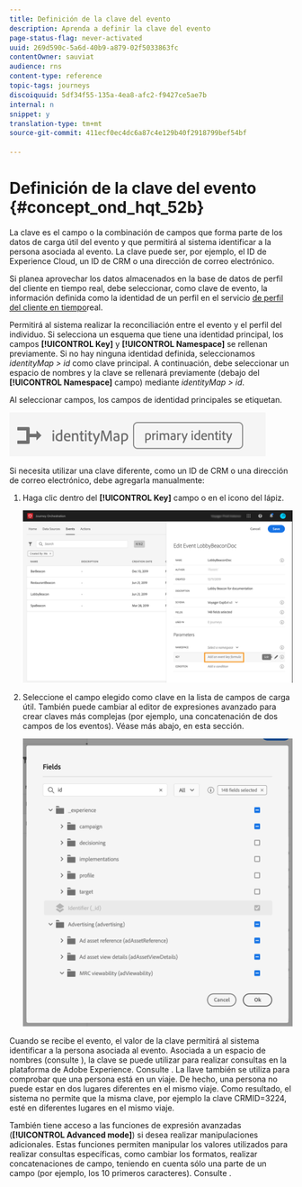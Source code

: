```yaml
---
title: Definición de la clave del evento
description: Aprenda a definir la clave del evento
page-status-flag: never-activated
uuid: 269d590c-5a6d-40b9-a879-02f5033863fc
contentOwner: sauviat
audience: rns
content-type: reference
topic-tags: journeys
discoiquuid: 5df34f55-135a-4ea8-afc2-f9427ce5ae7b
internal: n
snippet: y
translation-type: tm+mt
source-git-commit: 411ecf0ec4dc6a87c4e129b40f2918799bef54bf

---
```



# Definición de la clave del evento {#concept_ond_hqt_52b}

La clave es el campo o la combinación de campos que forma parte de los datos de carga útil del evento y que permitirá al sistema identificar a la persona asociada al evento. La clave puede ser, por ejemplo, el ID de Experience Cloud, un ID de CRM o una dirección de correo electrónico.

Si planea aprovechar los datos almacenados en la base de datos de perfil del cliente en tiempo real, debe seleccionar, como clave de evento, la información definida como la identidad de un perfil en el servicio [de perfil del cliente en tiempo](https://www.adobe.io/apis/cloudplatform/dataservices/profile-identity-segmentation/profile-identity-segmentation-services.html#!api-specification/markdown/narrative/technical_overview/unified_profile_architectural_overview/unified_profile_architectural_overview.md)real.

Permitirá al sistema realizar la reconciliación entre el evento y el perfil del individuo. Si selecciona un esquema que tiene una identidad principal, los campos **[!UICONTROL Key]** y **[!UICONTROL Namespace]** se rellenan previamente. Si no hay ninguna identidad definida, seleccionamos _identityMap > id_ como clave principal. A continuación, debe seleccionar un espacio de nombres y la clave se rellenará previamente (debajo del **[!UICONTROL Namespace]** campo) mediante _identityMap > id_.

Al seleccionar campos, los campos de identidad principales se etiquetan.

![](../assets/primary-identity.png)

Si necesita utilizar una clave diferente, como un ID de CRM o una dirección de correo electrónico, debe agregarla manualmente:

1. Haga clic dentro del **[!UICONTROL Key]** campo o en el icono del lápiz.

   ![](../assets/journey16.png)

1. Seleccione el campo elegido como clave en la lista de campos de carga útil. También puede cambiar al editor de expresiones avanzado para crear claves más complejas (por ejemplo, una concatenación de dos campos de los eventos). Véase más abajo, en esta sección.

   ![](../assets/journey20.png)

Cuando se recibe el evento, el valor de la clave permitirá al sistema identificar a la persona asociada al evento. Asociada a un espacio de nombres (consulte [](../event/selecting-the-namespace.md)), la clave se puede utilizar para realizar consultas en la plataforma de Adobe Experience. Consulte [](../building-journeys/about-orchestration-activities.md).
La llave también se utiliza para comprobar que una persona está en un viaje. De hecho, una persona no puede estar en dos lugares diferentes en el mismo viaje. Como resultado, el sistema no permite que la misma clave, por ejemplo la clave CRMID=3224, esté en diferentes lugares en el mismo viaje.

También tiene acceso a las funciones de expresión avanzadas (**[!UICONTROL Advanced mode]**) si desea realizar manipulaciones adicionales. Estas funciones permiten manipular los valores utilizados para realizar consultas específicas, como cambiar los formatos, realizar concatenaciones de campo, teniendo en cuenta sólo una parte de un campo (por ejemplo, los 10 primeros caracteres). Consulte [](../expression/expressionadvanced.md).

